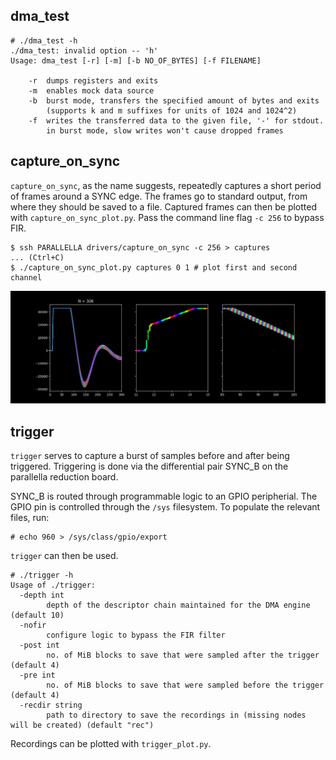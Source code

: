 ## dma_test

	# ./dma_test -h
	./dma_test: invalid option -- 'h'
	Usage: dma_test [-r] [-m] [-b NO_OF_BYTES] [-f FILENAME]

		-r  dumps registers and exits
		-m  enables mock data source
		-b  burst mode, transfers the specified amount of bytes and exits
		    (supports k and m suffixes for units of 1024 and 1024^2)
		-f  writes the transferred data to the given file, '-' for stdout.
		    in burst mode, slow writes won't cause dropped frames

## capture_on_sync

`capture_on_sync`, as the name suggests, repeatedly captures a short period of frames around a SYNC edge. The frames go to standard output, from where they should be saved to a file. Captured frames can then be plotted with `capture_on_sync_plot.py`. Pass the command line flag `-c 256` to bypass FIR. 

	$ ssh PARALLELLA drivers/capture_on_sync -c 256 > captures
	... (Ctrl+C)
	$ ./capture_on_sync_plot.py captures 0 1 # plot first and second channel

![](eyediag_nofir.png?raw=true)

## trigger

`trigger` serves to capture a burst of samples before and after being triggered. Triggering is done via the differential pair SYNC_B on the parallella reduction board.

SYNC_B is routed through programmable logic to an GPIO peripherial. The GPIO pin is controlled through the `/sys` filesystem. To populate the relevant files, run:

	# echo 960 > /sys/class/gpio/export

`trigger` can then be used.

	# ./trigger -h
	Usage of ./trigger:
	  -depth int
	    	depth of the descriptor chain maintained for the DMA engine (default 10)
	  -nofir
	    	configure logic to bypass the FIR filter
	  -post int
	    	no. of MiB blocks to save that were sampled after the trigger (default 4)
	  -pre int
	    	no. of MiB blocks to save that were sampled before the trigger (default 4)
	  -recdir string
	    	path to directory to save the recordings in (missing nodes will be created) (default "rec")

Recordings can be plotted with `trigger_plot.py`.
